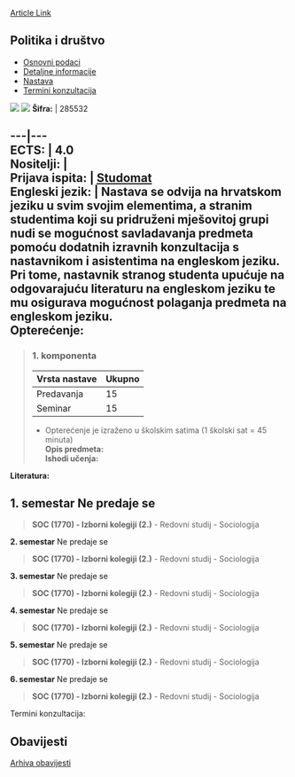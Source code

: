 [Article Link](https://www.fhs.hr/predmet/pid_b)

## Politika i društvo
  * [Osnovni podaci](https://www.fhs.hr/predmet/pid_b#v1id-904852_643676_1_0 "Osnovni podaci")
  * [Detaljne informacije](https://www.fhs.hr/predmet/pid_b#v1id-904852_643676_1_1 "Detaljne informacije")
  * [Nastava](https://www.fhs.hr/predmet/pid_b#v1id-904852_643676_1_2 "Nastava")
  * [Termini konzultacija](https://www.fhs.hr/predmet/pid_b#v1id-904852_643676_1_3 "Termini konzultacija")


[![](https://www.fhs.hr/img/flags/gif/hr.gif)](https://www.fhs.hr/predmet/pid_b) [![](https://www.fhs.hr/img/flags/gif/gb.gif)](https://www.fhs.hr/en/course/pas_b)
**Šifra:** |  285532  
  
---|---  
**ECTS:** |  4.0   
**Nositelji:** |   
**Prijava ispita:** |  [Studomat](http://www.isvu.hr/studomat)  
**Engleski jezik:** |  Nastava se odvija na hrvatskom jeziku u svim svojim elementima, a stranim studentima koji su pridruženi mješovitoj grupi nudi se mogućnost savladavanja predmeta pomoću dodatnih izravnih konzultacija s nastavnikom i asistentima na engleskom jeziku. Pri tome, nastavnik stranog studenta upućuje na odgovarajuću literaturu na engleskom jeziku te mu osigurava mogućnost polaganja predmeta na engleskom jeziku.   
**Opterećenje:**  
---  
> ### 1. komponenta
> | Vrsta nastave | Ukupno  
> ---|---  
> Predavanja | 15  
> Seminar | 15  
> * Opterećenje je izraženo u školskim satima (1 školski sat = 45 minuta)   
**Opis predmeta:**  
> **Ishodi učenja:**  

  
**Literatura:**  

  
**1. semestar** Ne predaje se  
---  
> **SOC (1770) - Izborni kolegiji (2.)** - Redovni studij - Sociologija  
>   
  
**2. semestar** Ne predaje se  
> **SOC (1770) - Izborni kolegiji (2.)** - Redovni studij - Sociologija  
>   
  
**3. semestar** Ne predaje se  
> **SOC (1770) - Izborni kolegiji (2.)** - Redovni studij - Sociologija  
>   
  
**4. semestar** Ne predaje se  
> **SOC (1770) - Izborni kolegiji (2.)** - Redovni studij - Sociologija  
>   
  
**5. semestar** Ne predaje se  
> **SOC (1770) - Izborni kolegiji (2.)** - Redovni studij - Sociologija  
>   
  
**6. semestar** Ne predaje se  
> **SOC (1770) - Izborni kolegiji (2.)** - Redovni studij - Sociologija  
>   
Termini konzultacija: 


## Obavijesti
[Arhiva obavijesti](https://www.fhs.hr/predmet/pid_b?@=21tv5#news_132487 "Arhiva obavijesti")
